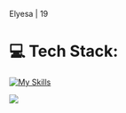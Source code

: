 Elyesa | 19

# 💻 Tech Stack:
[![My Skills](https://skillicons.dev/icons?i=ts,react,next,tailwind,express,prisma,postgresql)](https://skillicons.dev)

![](https://github-readme-streak-stats.herokuapp.com/?user=Spectrenard&theme=dark&hide_border=false)<br/>
